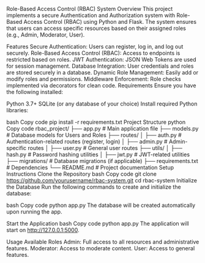 Role-Based Access Control (RBAC) System
Overview
This project implements a secure Authentication and Authorization system with Role-Based Access Control (RBAC) using Python and Flask. The system ensures that users can access specific resources based on their assigned roles (e.g., Admin, Moderator, User).

Features
Secure Authentication: Users can register, log in, and log out securely.
Role-Based Access Control (RBAC): Access to endpoints is restricted based on roles.
JWT Authentication: JSON Web Tokens are used for session management.
Database Integration: User credentials and roles are stored securely in a database.
Dynamic Role Management: Easily add or modify roles and permissions.
Middleware Enforcement: Role checks implemented via decorators for clean code.
Requirements
Ensure you have the following installed:

Python 3.7+
SQLite (or any database of your choice)
Install required Python libraries:

bash
Copy code
pip install -r requirements.txt
Project Structure
python
Copy code
rbac_project/
├── app.py             # Main application file
├── models.py          # Database models for Users and Roles
├── routes/
│   ├── auth.py        # Authentication-related routes (register, login)
│   ├── admin.py       # Admin-specific routes
│   ├── user.py        # General user routes
├── utils/
│   ├── hash.py        # Password hashing utilities
│   ├── jwt.py         # JWT-related utilities
├── migrations/        # Database migrations (if applicable)
├── requirements.txt   # Dependencies
└── README.md          # Project documentation
Setup Instructions
Clone the Repository
bash
Copy code
git clone https://github.com/yourusername/rbac-system.git
cd rbac-system
Initialize the Database
Run the following commands to create and initialize the database:

bash
Copy code
python app.py
The database will be created automatically upon running the app.

Start the Application
bash
Copy code
python app.py
The application will start on http://127.0.0.1:5000.

Usage
Available Roles
Admin: Full access to all resources and administrative features.
Moderator: Access to moderate content.
User: Access to general features.

